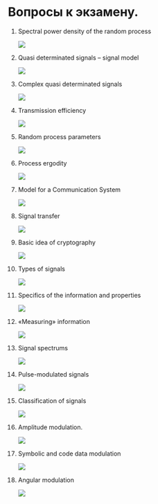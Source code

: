 # Вопросы к экзамену.

1. Spectral power density of the random process

   ![](img/1.png)

2. Quasi determinated signals – signal model

   ![](img/2.png)

3. Complex quasi determinated signals

   ![](img/3.png)

4. Transmission efficiency 

   ![](img/4.png)

5. Random process parameters

   ![](img/5.png)

6. Process ergodity

   ![](img/6.png)

7. Model for a Communication System

   ![](img/7.png)

8. Signal transfer

   ![](img/8.png)

9. Basic idea of cryptography

   ![](img/9.png)

10. Types of signals 

    ![](img/10.png)

11. Specifics of the information and properties 

    ![](img/11.png)

12. «Measuring» information

    ![](img/12.png)

13. Signal spectrums

    ![](img/13.png)

14. Pulse-modulated signals

    ![](img/14.png)

15. Classification of signals

    ![](img/15.png)

16. Amplitude modulation.

    ![](img/16.png)

17. Symbolic and code data modulation

    ![](img/17.png)

18. Angular modulation

    ![](img/18.png)